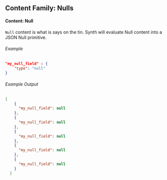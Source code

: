 ## Content Family: Nulls
#### Content: Null

`Null` content is what is says on the tin. Synth will evaluate Null content into a JSON Null primitive.

###### Example

```json
"my_null_field" : {
    "type": "null"
}
```

###### Example Output

```json
[
    {
      "my_null_field": null
    },
    {
      "my_null_field": null
    },
    {
      "my_null_field": null
    },
    {
      "my_null_field": null
    },
    {
      "my_null_field": null
    }
  ]

```